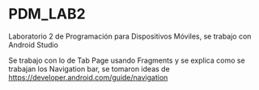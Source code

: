 # PDM_LAB2
Laboratorio 2 de Programación para Dispositivos Móviles, se trabajo con Android Studio

Se trabajo con lo de Tab Page usando Fragments y se explica como se trabajan los Navigation bar, se tomaron ideas de https://developer.android.com/guide/navigation
